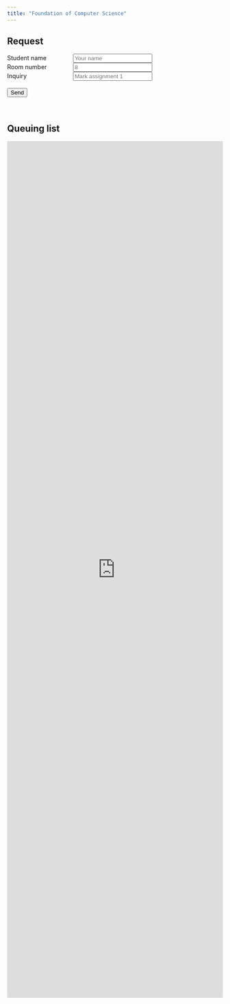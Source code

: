 ```yaml
---
title: "Foundation of Computer Science"
---
```

<section>
  <h2>Request</h2>
  <div id="student-request" style="clear: both;">
      <form name="submit-to-google-sheet">
          <label style="display: inline-block; width: 150px;">Student name</label>
          <input name="student_name" placeholder="Your name" required/>
          <br />
          <label style="display: inline-block; width: 150px;">Room number</label>
          <input name="room_number" placeholder="8"/>
          <br />
          <label style="display: inline-block; width: 150px;">Inquiry</label>
          <input name="inquiry" placeholder="Mark assignment 1"/>
          <br />
          <input name="status" placeholder="" hidden/>
          <br />
          <button type="submit">Send</button>
      </form>
  </div>
</section>

<br />

<!-- display Google Sheet data -->
<section>
    <h2>Queuing list</h2>
    <div>
        <iframe id="queuing-iframe" name="queuing-iframe" src="https://docs.google.com/spreadsheets/d/12O-1mD3zoCPbDc-oz1cZRwD7ou_lbGLKKZu-hN4vur4/gviz/tq?tqx=out:html&tq&gid=0" frameborder="0" width="100%" height="2000px" allowfullscreen></iframe>
    </div>
</section>

<!-- script to retrieve data from Google Sheet -->
<script>
  const scriptURL = 'https://script.google.com/macros/s/AKfycbzKyYvMuAA1infTOVQ7EJcnhshD2SKac3xI8m5T3n5rtq8_il3nOg7nQQNoVvKG78OoAA/exec';
  const form = document.forms['submit-to-google-sheet'];

  form.addEventListener('submit', e => {
    alert("Your request has been submitted. Please wait for a few seconds before the data is updated.");
    // e.preventDefault();
    fetch(scriptURL, { method: 'POST', body: new FormData(form)})
      .then(response => console.log('Success!', response))
      .then(response => {
        // refresh iframe
        queu_iframe = document.getElementById('queuing-iframe');
        queu_iframe.parentNode.replaceChild(queu_iframe.cloneNode(), queu_iframe);
      })
      .catch(error => console.error('Error!', error.message));
  })

</script>